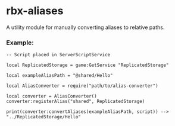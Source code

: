 # rbx-aliases
A utility module for manually converting aliases to relative paths.

### Example:
```luau
-- Script placed in ServerScriptService

local ReplicatedStorage = game:GetService "ReplicatedStorage"

local exampleAliasPath = "@shared/Hello"

local AliasConverter = require("path/to/alias-converter")

local converter = AliasConverter()
converter:registerAlias("shared", ReplicatedStorage)

print(converter:convertAliases(exampleAliasPath, script)) --> "../ReplicatedStorage/Hello"

```